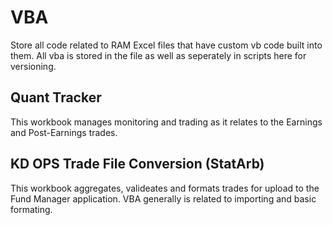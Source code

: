 # VBA
Store all code related to RAM Excel files that have custom vb code built into them.  All vba is stored in the file as well as seperately in scripts here for versioning.

## Quant Tracker
This workbook manages monitoring and trading as it relates to the Earnings and Post-Earnings trades.

## KD OPS Trade File Conversion (StatArb)
This workbook aggregates, valideates and formats trades for upload to the Fund Manager application.  VBA generally is related to importing and basic formating. 

